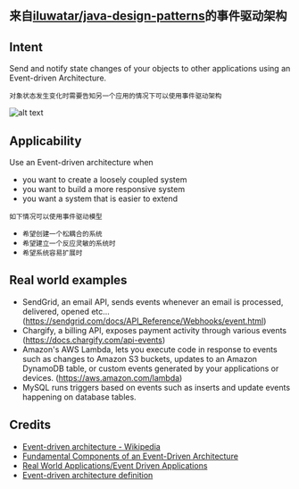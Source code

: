来自[iluwatar/java-design-patterns](https://github.com/iluwatar/java-design-patterns/tree/master/event-driven-architecture)的事件驱动架构
---

## Intent
Send and notify state changes of your objects to other applications using an Event-driven Architecture.

`对象状态发生变化时需要告知另一个应用的情况下可以使用事件驱动架构`

![alt text](https://github.com/iluwatar/java-design-patterns/raw/master/event-driven-architecture/etc/eda.png "Event Driven Architecture")

## Applicability
Use an Event-driven architecture when

* you want to create a loosely coupled system
* you want to build a more responsive system
* you want a system that is easier to extend

`如下情况可以使用事件驱动模型`
* `希望创建一个松耦合的系统`
* `希望建立一个反应灵敏的系统时`
* `希望系统容易扩展时`

## Real world examples

* SendGrid, an email API, sends events whenever an email is processed, delivered, opened etc... (https://sendgrid.com/docs/API_Reference/Webhooks/event.html)
* Chargify, a billing API, exposes payment activity through various events (https://docs.chargify.com/api-events)
* Amazon's AWS Lambda, lets you execute code in response to events such as changes to Amazon S3 buckets, updates to an Amazon DynamoDB table, or custom events generated by your applications or devices. (https://aws.amazon.com/lambda)
* MySQL runs triggers based on events such as inserts and update events happening on database tables.

## Credits

* [Event-driven architecture - Wikipedia](http://www.computerweekly.com/feature/Write-through-write-around-write-back-Cache-explained)
* [Fundamental Components of an Event-Driven Architecture](http://giocc.com/fundamental-components-of-an-event-driven-architecture.html)
* [Real World Applications/Event Driven Applications](https://wiki.haskell.org/Real_World_Applications/Event_Driven_Applications)
* [Event-driven architecture definition](http://searchsoa.techtarget.com/definition/event-driven-architecture)
